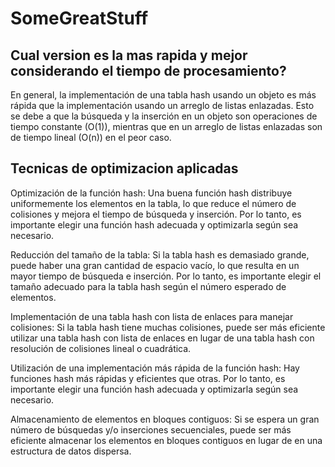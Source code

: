 # SomeGreatStuff

## Cual version es la mas rapida y mejor considerando el tiempo de procesamiento?


En general, la implementación de una tabla hash usando un objeto es más rápida que la implementación usando un arreglo de listas enlazadas. Esto se debe a que la búsqueda y la inserción en un objeto son operaciones de tiempo constante (O(1)), mientras que en un arreglo de listas enlazadas son de tiempo lineal (O(n)) en el peor caso.



## Tecnicas de optimizacion aplicadas 


Optimización de la función hash: Una buena función hash distribuye uniformemente los elementos en la tabla, lo que reduce el número de colisiones y mejora el tiempo de búsqueda y inserción. Por lo tanto, es importante elegir una función hash adecuada y optimizarla según sea necesario.

Reducción del tamaño de la tabla: Si la tabla hash es demasiado grande, puede haber una gran cantidad de espacio vacío, lo que resulta en un mayor tiempo de búsqueda e inserción. Por lo tanto, es importante elegir el tamaño adecuado para la tabla hash según el número esperado de elementos.

Implementación de una tabla hash con lista de enlaces para manejar colisiones: Si la tabla hash tiene muchas colisiones, puede ser más eficiente utilizar una tabla hash con lista de enlaces en lugar de una tabla hash con resolución de colisiones lineal o cuadrática.

Utilización de una implementación más rápida de la función hash: Hay funciones hash más rápidas y eficientes que otras. Por lo tanto, es importante elegir una función hash adecuada y optimizarla según sea necesario.

Almacenamiento de elementos en bloques contiguos: Si se espera un gran número de búsquedas y/o inserciones secuenciales, puede ser más eficiente almacenar los elementos en bloques contiguos en lugar de en una estructura de datos dispersa.

